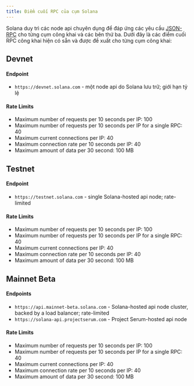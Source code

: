 ```yaml
---
title: Điểm cuối RPC của cụm Solana
---
```


Solana duy trì các node api chuyên dụng để đáp ứng các yêu cầu [JSON-RPC](developing/clients/jsonrpc-api.md) cho từng cụm công khai và các bên thứ ba. Dưới đây là các điểm cuối RPC công khai hiện có sẵn và được đề xuất cho từng cụm công khai:

## Devnet

#### Endpoint

- `https://devnet.solana.com` - một node api do Solana lưu trữ; giới hạn tỷ lệ

#### Rate Limits

- Maximum number of requests per 10 seconds per IP: 100
- Maximum number of requests per 10 seconds per IP for a single RPC: 40
- Maximum current connections per IP: 40
- Maximum connection rate per 10 seconds per IP: 40
- Maximum amount of data per 30 second: 100 MB

## Testnet

#### Endpoint

- `https://testnet.solana.com` - single Solana-hosted api node; rate-limited

#### Rate Limits

- Maximum number of requests per 10 seconds per IP: 100
- Maximum number of requests per 10 seconds per IP for a single RPC: 40
- Maximum current connections per IP: 40
- Maximum connection rate per 10 seconds per IP: 40
- Maximum amount of data per 30 second: 100 MB

## Mainnet Beta

#### Endpoints

- `https://api.mainnet-beta.solana.com` - Solana-hosted api node cluster, backed by a load balancer; rate-limited
- `https://solana-api.projectserum.com` - Project Serum-hosted api node

#### Rate Limits

- Maximum number of requests per 10 seconds per IP: 100
- Maximum number of requests per 10 seconds per IP for a single RPC: 40
- Maximum current connections per IP: 40
- Maximum connection rate per 10 seconds per IP: 40
- Maximum amount of data per 30 second: 100 MB
